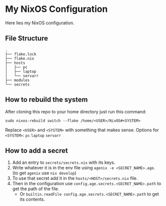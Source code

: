 # My NixOS Configuration

Here lies my NixOS configuration.

## File Structure

```shell
.
├── flake.lock
├── flake.nix
├── hosts
│   ├── pc
│   ├── laptop
│   └── servarr
├── modules
└── secrets
```

## How to rebuild the system

After cloning this repo to your home directory just run this command:
```shell
sudo nixos-rebuild switch --flake /home/<USER>/NixOS#<SYSTEM>
```
Replace `<USER>` and `<SYSTEM>` with something that makes sense.
Options for `<SYSTEM>`: `pc` `laptop` `servarr`

## How to add a secret

1. Add an entry to `secrets/secrets.nix` with its keys.
2. Write whatever it is in the env file using `agenix -e <SECRET_NAME>.age`. (to get `agenix` use `nix develop`)
3. To use that secret add it in the `hosts/<HOST>/secrets.nix` file.
4. Then in the configuration use `config.age.secrets.<SECRET_NAME>.path` to get the path of the file.
    - Or `builtin.readFile config.age.secrets.<SECRET_NAME>.path` to get its contents.
 
